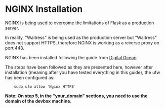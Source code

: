 # NGINX Installation

NGINX is being used to overcome the limitations of Flask as a production server.

In reality, "Waitress" is being used as the production server but "Waitress" does not support HTTPS, therefore NGINX is working as a reverse proxy on port 443.

NGINX has been installed following the guide from [Digital Ocean](https://www.digitalocean.com/community/tutorials/how-to-install-nginx-on-ubuntu-20-04#step-5-%E2%80%93-setting-up-server-blocks-recommended)

The steps have been followed as they are presented here, however after installation (meaning after you have tested everything in this guide), the ufw has been configured as:

        sudo ufw allow 'Nginx HTTPS'

**Note: On step 5, in the "your_domain" sections, you need to use the domain of the devbox machine.**
